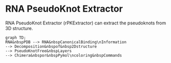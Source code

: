 # RNA PseudoKnot Extractor 
RNA PseudoKnot Extractor (rPKExtractor) can extract the pseudoknots from 3D structure.

```mermeid
graph TD;
RNA&nbspPDB --> RNA&nbspCanonicalBinding\nInformation
--> Decomposition&nbspof&nbsp2Dstructure
--> PseudoKnotFree&nbspLayers
--> Chimera&nbspor&nbspPymol\ncoloring&nbspCommands

```
